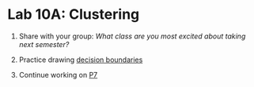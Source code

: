 # Lab 10A: Clustering

1. Share with your group: *What class are you most excited about taking next semester?*

2. Practice drawing [decision boundaries](./decision-boundaries)

3. Continue working on [P7](../p7)